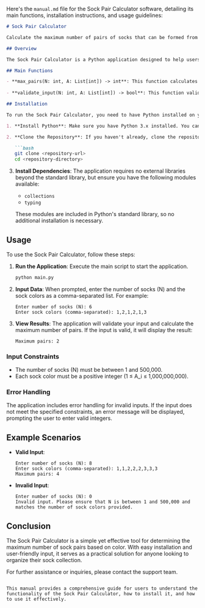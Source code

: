 Here's the `manual.md` file for the Sock Pair Calculator software, detailing its main functions, installation instructions, and usage guidelines:

```markdown
# Sock Pair Calculator

Calculate the maximum number of pairs of socks that can be formed from a list of sock colors.

## Overview

The Sock Pair Calculator is a Python application designed to help users determine how many pairs of socks can be formed based on the colors of the socks they have. The application takes the total number of socks and their respective colors as input and outputs the maximum number of pairs.

## Main Functions

- **max_pairs(N: int, A: List[int]) -> int**: This function calculates the maximum number of pairs of socks that can be formed from the provided list of sock colors.
  
- **validate_input(N: int, A: List[int]) -> bool**: This function validates the input values to ensure they meet the specified constraints.

## Installation

To run the Sock Pair Calculator, you need to have Python installed on your machine. Follow these steps to set up the environment:

1. **Install Python**: Make sure you have Python 3.x installed. You can download it from [python.org](https://www.python.org/downloads/).

2. **Clone the Repository**: If you haven't already, clone the repository containing the Sock Pair Calculator code.

   ```bash
   git clone <repository-url>
   cd <repository-directory>
   ```

3. **Install Dependencies**: The application requires no external libraries beyond the standard library, but ensure you have the following modules available:

   - `collections`
   - `typing`

   These modules are included in Python's standard library, so no additional installation is necessary.

## Usage

To use the Sock Pair Calculator, follow these steps:

1. **Run the Application**: Execute the main script to start the application.

   ```bash
   python main.py
   ```

2. **Input Data**: When prompted, enter the number of socks (N) and the sock colors as a comma-separated list. For example:

   ```
   Enter number of socks (N): 6
   Enter sock colors (comma-separated): 1,2,1,2,1,3
   ```

3. **View Results**: The application will validate your input and calculate the maximum number of pairs. If the input is valid, it will display the result:

   ```
   Maximum pairs: 2
   ```

### Input Constraints

- The number of socks (N) must be between 1 and 500,000.
- Each sock color must be a positive integer (1 ≤ A_i ≤ 1,000,000,000).

### Error Handling

The application includes error handling for invalid inputs. If the input does not meet the specified constraints, an error message will be displayed, prompting the user to enter valid integers.

## Example Scenarios

- **Valid Input**: 
  ```
  Enter number of socks (N): 8
  Enter sock colors (comma-separated): 1,1,2,2,2,3,3,3
  Maximum pairs: 4
  ```

- **Invalid Input**: 
  ```
  Enter number of socks (N): 0
  Invalid input. Please ensure that N is between 1 and 500,000 and matches the number of sock colors provided.
  ```

## Conclusion

The Sock Pair Calculator is a simple yet effective tool for determining the maximum number of sock pairs based on color. With easy installation and user-friendly input, it serves as a practical solution for anyone looking to organize their sock collection.

For further assistance or inquiries, please contact the support team.
```

This manual provides a comprehensive guide for users to understand the functionality of the Sock Pair Calculator, how to install it, and how to use it effectively.
